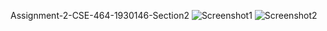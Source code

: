  A s s i g n m e n t - 2 - C S E - 4 6 4 - 1 9 3 0 1 4 6 - S e c t i o n 2 
 ![Screenshot1](https://github.com/Noorsyedd/Assignment-2-CSE-464-1930146-Section2/assets/79561867/ee3e4237-5842-4d52-a7c4-c2f84050b3c0)
![Screenshot2](https://github.com/Noorsyedd/Assignment-2-CSE-464-1930146-Section2/assets/79561867/d89c0e32-5017-4baa-b0b6-3b3e8e93fb8a)

 
